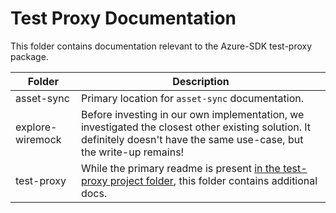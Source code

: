 # Test Proxy Documentation

This folder contains documentation relevant to the Azure-SDK test-proxy package.

| Folder | Description |
|---|---|
| asset-sync | Primary location for `asset-sync` documentation. |
| explore-wiremock | Before investing in our own implementation, we investigated the closest other existing solution. It definitely doesn't have the same use-case, but the write-up remains! |
| test-proxy | While the primary readme is present [in the test-proxy project folder](../Azure.Sdk.Tools.TestProxy/README.md), this folder contains additional docs. |
